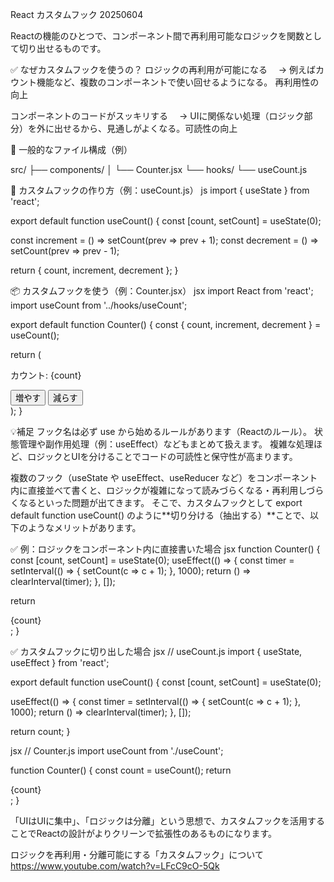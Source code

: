 React カスタムフック 20250604

Reactの機能のひとつで、コンポーネント間で再利用可能なロジックを関数として切り出せるものです。

✅ なぜカスタムフックを使うの？
ロジックの再利用が可能になる
　→ 例えばカウント機能など、複数のコンポーネントで使い回せるようになる。 再利用性の向上

コンポーネントのコードがスッキリする
　→ UIに関係ない処理（ロジック部分）を外に出せるから、見通しがよくなる。可読性の向上


📁 一般的なファイル構成（例）

src/
├── components/
│   └── Counter.jsx
└── hooks/
    └── useCount.js

🧩 カスタムフックの作り方（例：useCount.js）
js
import { useState } from 'react';

export default function useCount() {
  const [count, setCount] = useState(0);

  const increment = () => setCount(prev => prev + 1);
  const decrement = () => setCount(prev => prev - 1);

  return { count, increment, decrement };
}

📦 カスタムフックを使う（例：Counter.jsx）
jsx
import React from 'react';
import useCount from '../hooks/useCount';

export default function Counter() {
  const { count, increment, decrement } = useCount();

  return (
    <div>
      <p>カウント: {count}</p>
      <button onClick={increment}>増やす</button>
      <button onClick={decrement}>減らす</button>
    </div>
  );
}

💡補足
フック名は必ず use から始めるルールがあります（Reactのルール）。
状態管理や副作用処理（例：useEffect）などもまとめて扱えます。
複雑な処理ほど、ロジックとUIを分けることでコードの可読性と保守性が高まります。


複数のフック（useState や useEffect、useReducer など）をコンポーネント内に直接並べて書くと、ロジックが複雑になって読みづらくなる・再利用しづらくなるといった問題が出てきます。
そこで、カスタムフックとして export default function useCount() のように**切り分ける（抽出する）**ことで、以下のようなメリットがあります。

✅ 例：ロジックをコンポーネント内に直接書いた場合
jsx
function Counter() {
  const [count, setCount] = useState(0);
  useEffect(() => {
    const timer = setInterval(() => {
      setCount(c => c + 1);
    }, 1000);
    return () => clearInterval(timer);
  }, []);
  
  return <div>{count}</div>;
}

✅ カスタムフックに切り出した場合
jsx
// useCount.js
import { useState, useEffect } from 'react';

export default function useCount() {
  const [count, setCount] = useState(0);

  useEffect(() => {
    const timer = setInterval(() => {
      setCount(c => c + 1);
    }, 1000);
    return () => clearInterval(timer);
  }, []);

  return count;
}

jsx
// Counter.js
import useCount from './useCount';

function Counter() {
  const count = useCount();
  return <div>{count}</div>;
}

「UIはUIに集中」、「ロジックは分離」という思想で、カスタムフックを活用することでReactの設計がよりクリーンで拡張性のあるものになります。




ロジックを再利用・分離可能にする「カスタムフック」について
https://www.youtube.com/watch?v=LFcC9cO-5Qk